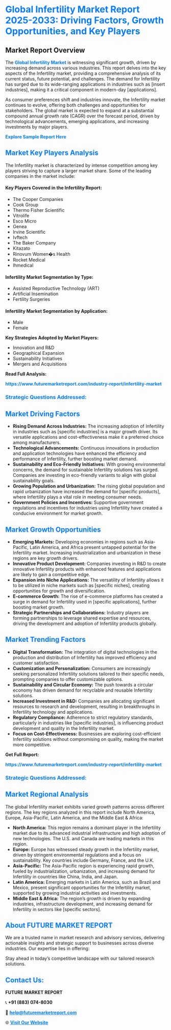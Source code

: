 <h1 style="color: #007BFF;">Global Infertility Market Report 2025-2033: Driving Factors, Growth Opportunities, and Key Players</h1>

<section id="overview">
<h2>Market Report Overview</h2>
<p>The <a href="https://www.futuremarketreport.com/industry-report/infertility-market" style="color: #007BFF; text-decoration: none;"><strong>Global Infertility Market</strong></a> is witnessing significant growth, driven by increasing demand across various industries. This report delves into the key aspects of the Infertility market, providing a comprehensive analysis of its current status, future potential, and challenges. The demand for Infertility has surged due to its wide-ranging applications in industries such as [insert industries], making it a critical component in modern-day [applications].</p>
<p>As consumer preferences shift and industries innovate, the Infertility market continues to evolve, offering both challenges and opportunities for stakeholders. The global market is expected to expand at a substantial compound annual growth rate (CAGR) over the forecast period, driven by technological advancements, emerging applications, and increasing investments by major players.</p>
</section>

<section id="overview">
<p><a href="https://www.futuremarketreport.com/request-sample/reportId=63348" style="color: #007BFF; text-decoration: none;"><strong>Explore Sample Report Here</strong></a></p>
</section>

<section id="key-players">
<h2 style="color: #007BFF;">Market Key Players Analysis</h2>
<p>The Infertility market is characterized by intense competition among key players striving to capture a larger market share. Some of the leading companies in the market include:</p>
<h4>Key Players Covered in the Infertility Report:</h4>
<ul><li>The Cooper Companies</li><li>Cook Group</li><li>Thermo Fisher Scientific</li><li>Vitrolife</li><li>Esco Micro</li><li>Genea</li><li>Irvine Scientific</li><li>Ivftech</li><li>The Baker Company</li><li>Kitazato</li><li>Rinovum Women�s Health</li><li>Rocket Medical</li><li>Ihmedical</li></ul>
<h4>Infertility Market Segmentation by Type:</h4>
<ul><li>Assisted Reproductive Technology (ART)</li><li>Artificial Insemination</li><li>Fertility Surgeries</li></ul>

<h4>Infertility Market Segmentation by Application:</h4>
<ul><li>Male</li><li>Female</li></ul>
<p><strong>Key Strategies Adopted by Market Players:</strong></p>
<ul>
<li>Innovation and R&D</li>
<li>Geographical Expansion</li>
<li>Sustainability Initiatives</li>
<li>Mergers and Acquisitions</li>
</ul>
</section>

<section>
<p><strong>Read Full Analysis: </strong></p><a href="https://www.futuremarketreport.com/industry-report/infertility-market" style="color: #007BFF; text-decoration: none;"><strong>https://www.futuremarketreport.com/industry-report/infertility-market</strong></a>
<h3 style="color: #007BFF;">Strategic Questions Addressed:</h3>
</section>

<section id="driving-factors">
<h2 style="color: #007BFF;">Market Driving Factors</h2>
<ul>
<li><strong>Rising Demand Across Industries:</strong> The increasing adoption of Infertility in industries such as [specific industries] is a major growth driver. Its versatile applications and cost-effectiveness make it a preferred choice among manufacturers.</li>
<li><strong>Technological Advancements:</strong> Continuous innovations in production and application technologies have enhanced the efficiency and performance of Infertility, further boosting market demand.</li>
<li><strong>Sustainability and Eco-Friendly Initiatives:</strong> With growing environmental concerns, the demand for sustainable Infertility solutions has surged. Companies are investing in eco-friendly variants to align with global sustainability goals.</li>
<li><strong>Growing Population and Urbanization:</strong> The rising global population and rapid urbanization have increased the demand for [specific products], where Infertility plays a vital role in meeting consumer needs.</li>
<li><strong>Government Policies and Incentives:</strong> Supportive government regulations and incentives for industries using Infertility have created a conducive environment for market growth.</li>
</ul>
</section>

<section id="growth-opportunities">
<h2 style="color: #007BFF;">Market Growth Opportunities</h2>
<ul>
<li><strong>Emerging Markets:</strong> Developing economies in regions such as Asia-Pacific, Latin America, and Africa present untapped potential for the Infertility market. Increasing industrialization and urbanization in these regions are key growth drivers.</li>
<li><strong>Innovative Product Development:</strong> Companies investing in R&D to create innovative Infertility products with enhanced features and applications are likely to gain a competitive edge.</li>
<li><strong>Expansion into Niche Applications:</strong> The versatility of Infertility allows it to be utilized in niche markets such as [specific niches], creating opportunities for growth and diversification.</li>
<li><strong>E-commerce Growth:</strong> The rise of e-commerce platforms has created a surge in demand for Infertility used in [specific applications], further boosting market growth.</li>
<li><strong>Strategic Partnerships and Collaborations:</strong> Industry players are forming partnerships to leverage shared expertise and resources, driving the development and adoption of Infertility products globally.</li>
</ul>
</section>

<section id="trending-factors">
<h2 style="color: #007BFF;">Market Trending Factors</h2>
<ul>
<li><strong>Digital Transformation:</strong> The integration of digital technologies in the production and distribution of Infertility has improved efficiency and customer satisfaction.</li>
<li><strong>Customization and Personalization:</strong> Consumers are increasingly seeking personalized Infertility solutions tailored to their specific needs, prompting companies to offer customizable options.</li>
<li><strong>Sustainability and Circular Economy:</strong> The push towards a circular economy has driven demand for recyclable and reusable Infertility solutions.</li>
<li><strong>Increased Investment in R&D:</strong> Companies are allocating significant resources to research and development, resulting in breakthroughs in Infertility technology and applications.</li>
<li><strong>Regulatory Compliance:</strong> Adherence to strict regulatory standards, particularly in industries like [specific industries], is influencing product development and quality in the Infertility market.</li>
<li><strong>Focus on Cost-Effectiveness:</strong> Businesses are exploring cost-efficient Infertility solutions without compromising on quality, making the market more competitive.</li>
</ul>
</section>

<section>
<p><strong>Get Full Report: </strong></p><a href="https://www.futuremarketreport.com/industry-report/infertility-market" style="color: #007BFF; text-decoration: none;"><strong>https://www.futuremarketreport.com/industry-report/infertility-market</strong></a>
<h3 style="color: #007BFF;">Strategic Questions Addressed:</h3>
</section>


<section id="regional-analysis">
<h2 style="color: #007BFF;">Market Regional Analysis</h2>
<p>The global Infertility market exhibits varied growth patterns across different regions. The key regions analyzed in this report include North America, Europe, Asia-Pacific, Latin America, and the Middle East & Africa:</p>
<ul>
<li><strong>North America:</strong> This region remains a dominant player in the Infertility market due to its advanced industrial infrastructure and high adoption of new technologies. The U.S. and Canada are leading markets in this region.</li>
<li><strong>Europe:</strong> Europe has witnessed steady growth in the Infertility market, driven by stringent environmental regulations and a focus on sustainability. Key countries include Germany, France, and the U.K.</li>
<li><strong>Asia-Pacific:</strong> The Asia-Pacific region is experiencing rapid growth, fueled by industrialization, urbanization, and increasing demand for Infertility in countries like China, India, and Japan.</li>
<li><strong>Latin America:</strong> Emerging markets in Latin America, such as Brazil and Mexico, present significant opportunities for the Infertility market, supported by growing industrial activities and investments.</li>
<li><strong>Middle East & Africa:</strong> The region’s growth is driven by expanding industries, infrastructure development, and increasing demand for Infertility in sectors like [specific sectors].</li>
</ul>
</section>

<footer>
<h2 style="color: #007BFF;">About FUTURE MARKET REPORT</h2>
<p>We are a trusted name in market research and advisory services, delivering actionable insights and strategic support to businesses across diverse industries. Our expertise lies in offering:</p>

<p>Stay ahead in today’s competitive landscape with our tailored research solutions.</p>

<h2 style="color: #007BFF;">Contact Us:</h2>
<p><strong>FUTURE MARKET REPORT</strong></p>
<p>📞 <strong>+91 (883) 074-8030</strong></p>
<p>📧 <strong><a href="mailto:help@futuremarketreport.com" style="color: #007BFF;">help@futuremarketreport.com</a></strong></p>
<p>🌐 <strong><a href="https://www.futuremarketreport.com/" style="color: #007BFF;">Visit Our Website</a></strong></p>
</footer>